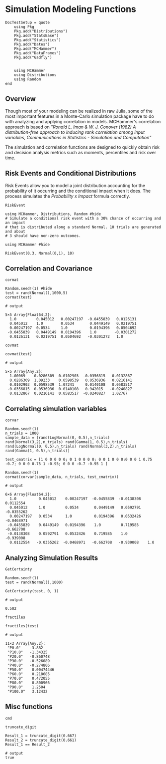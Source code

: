 # Simulation Modeling Functions

```@meta
DocTestSetup = quote
    using Pkg
    Pkg.add("Distributions")
    Pkg.add("StatsBase")
    Pkg.add("Statistics")
    Pkg.add("Dates")
    Pkg.add("MCHammer")
    Pkg.add("DataFrames")
    Pkg.add("Gadfly")


    using MCHammer
    using Distributions
    using Random
end
```

## Overview

Though most of your modeling can be realized in raw Julia, some of the most important features in a Monte-Carlo simulation package have to do with analyzing and applying correlation in models. MCHammer's correlation approach is based on *"Ronald L. Iman & W. J. Conover (1982) A distribution-free approach to inducing rank correlation among input variables, Communications in Statistics - Simulation and Computation"*

The simulation and correlation functions are designed to quickly obtain risk and decision analysis metrics such as moments, percentiles and risk over time.

## Risk Events and Conditional Distributions
Risk Events allow you to model a joint distribution accounting for the probability of it occurring and the conditional impact when it does. The process simulates the *Probability x Impact* formula correctly.

```@docs
RiskEvent
```

```@example ConditionalEvent
using MCHammer, Distributions, Random #hide
# Simulate a conditional risk event with a 30% chance of occurring and an impact
# that is distributed along a standard Normal. 10 trials are generated and about
# 3 should have non-zero outcomes.

using MCHammer #hide

RiskEvent(0.3, Normal(0,1), 10)
```

## Correlation and Covariance



```@docs
cormat
```
```jldoctest matrix
Random.seed!(1) #hide
test = rand(Normal(),1000,5)
cormat(test)

# output

5×5 Array{Float64,2}:
  1.0         0.045012   0.00247197  -0.0455839   0.0126131
  0.045012    1.0        0.0534       0.0449149   0.0219751
  0.00247197  0.0534     1.0          0.0194396   0.0504692
 -0.0455839   0.0449149  0.0194396    1.0        -0.0301272
  0.0126131   0.0219751  0.0504692   -0.0301272   1.0
```

```@docs
covmat
```
```jldoctest matrix
covmat(test)

# output

5×5 Array{Any,2}:
  1.00069    0.0286309  0.0102903  -0.0356815   0.0132867
  0.0286309  1.09233    0.0598539   0.0536936   0.0216141
  0.0102903  0.0598539  1.07241     0.0140108   0.0583517
 -0.0356815  0.0536936  0.0140108   0.942015   -0.0240827
  0.0132867  0.0216141  0.0583517  -0.0240827   1.02767
```


## Correlating simulation variables
```@docs
corvar
```
```jldoctest correlating_vars
Random.seed!(1)
n_trials = 1000
sample_data = [rand(LogNormal(0, 0.5),n_trials) rand(Normal(3,2),n_trials) rand(Gamma(1, 0.5),n_trials) rand(LogNormal(0, 0.5),n_trials) rand(Normal(3,2),n_trials) rand(Gamma(1, 0.5),n_trials)]

test_cmatrix = [1 0 0 0 0 0; 0 1 0 0 0 0; 0 0 1 0 0 0;0 0 0 1 0.75 -0.7; 0 0 0 0.75 1 -0.95; 0 0 0 -0.7 -0.95 1 ]

Random.seed!(1)
cormat(corvar(sample_data, n_trials, test_cmatrix))

# output

6×6 Array{Float64,2}:
  1.0          0.045012    0.00247197  -0.0455839  -0.0138308   0.0112554
  0.045012     1.0         0.0534       0.0449149   0.0592791  -0.0355262
  0.00247197   0.0534      1.0          0.0194396   0.0532426  -0.0468971
 -0.0455839    0.0449149   0.0194396    1.0         0.719585   -0.662708
 -0.0138308    0.0592791   0.0532426    0.719585    1.0        -0.939008
  0.0112554   -0.0355262  -0.0468971   -0.662708   -0.939008    1.0
```
## Analyzing Simulation Results
```@docs
GetCertainty
```
```jldoctest dist_ex
Random.seed!(1)
test = rand(Normal(),1000)

GetCertainty(test, 0, 1)

# output

0.502
```

```@docs
fractiles
```
```jldoctest dist_ex
fractiles(test)

# output

11×2 Array{Any,2}:
 "P0.0"    -3.882
 "P10.0"   -1.34325
 "P20.0"   -0.860748
 "P30.0"   -0.526089
 "P40.0"   -0.274806
 "P50.0"    0.00474446
 "P60.0"    0.218685
 "P70.0"    0.472055
 "P80.0"    0.800966
 "P90.0"    1.2504
 "P100.0"   3.12432
```

## Misc functions
```@docs
cmd
```
```@docs
truncate_digit
```
```jldoctest truncate
Result_1 = truncate_digit(0.667)
Result_2 = truncate_digit(0.661)
Result_1 == Result_2

# output
true
```
